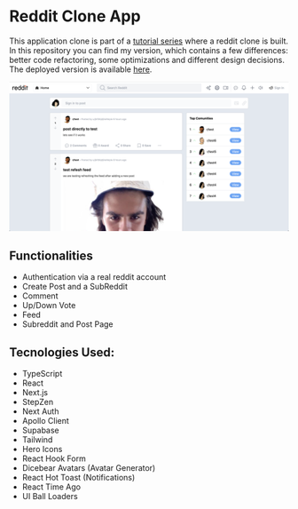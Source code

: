 # Reddit Clone App
This application clone is part of a [tutorial series](https://www.youtube.com/watch?v=O0AhmAVzOo4) where a reddit clone is built.  
In this repository you can find my version, which contains a few differences: better code refactoring, some optimizations and different design decisions.   The deployed version is available [here](https://read-it-platform.vercel.app/).

![readme image](https://github.com/joaocosteira/reddit/blob/main/readme.png)

## Functionalities
- Authentication via a real reddit account
- Create Post and a SubReddit
- Comment
- Up/Down Vote
- Feed
- Subreddit and Post Page

## Tecnologies Used:
- TypeScript
- React
- Next.js
- StepZen
- Next Auth
- Apollo Client
- Supabase
- Tailwind
- Hero Icons
- React Hook Form
- Dicebear Avatars (Avatar Generator)
- React Hot Toast (Notifications)
- React Time Ago
- UI Ball Loaders
